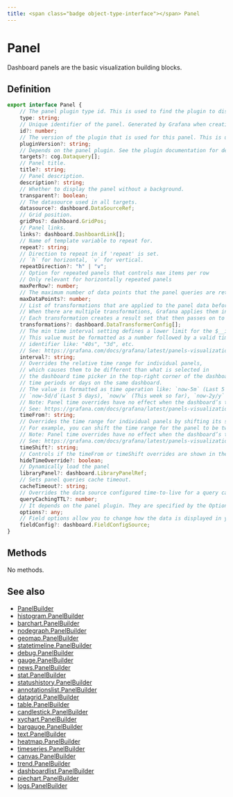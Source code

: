 ```yaml
---
title: <span class="badge object-type-interface"></span> Panel
---
```

# <span class="badge object-type-interface"></span> Panel

Dashboard panels are the basic visualization building blocks.

## Definition

```typescript
export interface Panel {
	// The panel plugin type id. This is used to find the plugin to display the panel.
	type: string;
	// Unique identifier of the panel. Generated by Grafana when creating a new panel. It must be unique within a dashboard, but not globally.
	id?: number;
	// The version of the plugin that is used for this panel. This is used to find the plugin to display the panel and to migrate old panel configs.
	pluginVersion?: string;
	// Depends on the panel plugin. See the plugin documentation for details.
	targets?: cog.Dataquery[];
	// Panel title.
	title?: string;
	// Panel description.
	description?: string;
	// Whether to display the panel without a background.
	transparent?: boolean;
	// The datasource used in all targets.
	datasource?: dashboard.DataSourceRef;
	// Grid position.
	gridPos?: dashboard.GridPos;
	// Panel links.
	links?: dashboard.DashboardLink[];
	// Name of template variable to repeat for.
	repeat?: string;
	// Direction to repeat in if 'repeat' is set.
	// `h` for horizontal, `v` for vertical.
	repeatDirection?: "h" | "v";
	// Option for repeated panels that controls max items per row
	// Only relevant for horizontally repeated panels
	maxPerRow?: number;
	// The maximum number of data points that the panel queries are retrieving.
	maxDataPoints?: number;
	// List of transformations that are applied to the panel data before rendering.
	// When there are multiple transformations, Grafana applies them in the order they are listed.
	// Each transformation creates a result set that then passes on to the next transformation in the processing pipeline.
	transformations?: dashboard.DataTransformerConfig[];
	// The min time interval setting defines a lower limit for the $__interval and $__interval_ms variables.
	// This value must be formatted as a number followed by a valid time
	// identifier like: "40s", "3d", etc.
	// See: https://grafana.com/docs/grafana/latest/panels-visualizations/query-transform-data/#query-options
	interval?: string;
	// Overrides the relative time range for individual panels,
	// which causes them to be different than what is selected in
	// the dashboard time picker in the top-right corner of the dashboard. You can use this to show metrics from different
	// time periods or days on the same dashboard.
	// The value is formatted as time operation like: `now-5m` (Last 5 minutes), `now/d` (the day so far),
	// `now-5d/d`(Last 5 days), `now/w` (This week so far), `now-2y/y` (Last 2 years).
	// Note: Panel time overrides have no effect when the dashboard’s time range is absolute.
	// See: https://grafana.com/docs/grafana/latest/panels-visualizations/query-transform-data/#query-options
	timeFrom?: string;
	// Overrides the time range for individual panels by shifting its start and end relative to the time picker.
	// For example, you can shift the time range for the panel to be two hours earlier than the dashboard time picker setting `2h`.
	// Note: Panel time overrides have no effect when the dashboard’s time range is absolute.
	// See: https://grafana.com/docs/grafana/latest/panels-visualizations/query-transform-data/#query-options
	timeShift?: string;
	// Controls if the timeFrom or timeShift overrides are shown in the panel header
	hideTimeOverride?: boolean;
	// Dynamically load the panel
	libraryPanel?: dashboard.LibraryPanelRef;
	// Sets panel queries cache timeout.
	cacheTimeout?: string;
	// Overrides the data source configured time-to-live for a query cache item in milliseconds
	queryCachingTTL?: number;
	// It depends on the panel plugin. They are specified by the Options field in panel plugin schemas.
	options?: any;
	// Field options allow you to change how the data is displayed in your visualizations.
	fieldConfig?: dashboard.FieldConfigSource;
}

```
## Methods

No methods.
## See also

 * <span class="badge builder"></span> [PanelBuilder](./builder-PanelBuilder.md)
 * <span class="badge builder"></span> [histogram.PanelBuilder](../histogram/builder-PanelBuilder.md)
 * <span class="badge builder"></span> [barchart.PanelBuilder](../barchart/builder-PanelBuilder.md)
 * <span class="badge builder"></span> [nodegraph.PanelBuilder](../nodegraph/builder-PanelBuilder.md)
 * <span class="badge builder"></span> [geomap.PanelBuilder](../geomap/builder-PanelBuilder.md)
 * <span class="badge builder"></span> [statetimeline.PanelBuilder](../statetimeline/builder-PanelBuilder.md)
 * <span class="badge builder"></span> [debug.PanelBuilder](../debug/builder-PanelBuilder.md)
 * <span class="badge builder"></span> [gauge.PanelBuilder](../gauge/builder-PanelBuilder.md)
 * <span class="badge builder"></span> [news.PanelBuilder](../news/builder-PanelBuilder.md)
 * <span class="badge builder"></span> [stat.PanelBuilder](../stat/builder-PanelBuilder.md)
 * <span class="badge builder"></span> [statushistory.PanelBuilder](../statushistory/builder-PanelBuilder.md)
 * <span class="badge builder"></span> [annotationslist.PanelBuilder](../annotationslist/builder-PanelBuilder.md)
 * <span class="badge builder"></span> [datagrid.PanelBuilder](../datagrid/builder-PanelBuilder.md)
 * <span class="badge builder"></span> [table.PanelBuilder](../table/builder-PanelBuilder.md)
 * <span class="badge builder"></span> [candlestick.PanelBuilder](../candlestick/builder-PanelBuilder.md)
 * <span class="badge builder"></span> [xychart.PanelBuilder](../xychart/builder-PanelBuilder.md)
 * <span class="badge builder"></span> [bargauge.PanelBuilder](../bargauge/builder-PanelBuilder.md)
 * <span class="badge builder"></span> [text.PanelBuilder](../text/builder-PanelBuilder.md)
 * <span class="badge builder"></span> [heatmap.PanelBuilder](../heatmap/builder-PanelBuilder.md)
 * <span class="badge builder"></span> [timeseries.PanelBuilder](../timeseries/builder-PanelBuilder.md)
 * <span class="badge builder"></span> [canvas.PanelBuilder](../canvas/builder-PanelBuilder.md)
 * <span class="badge builder"></span> [trend.PanelBuilder](../trend/builder-PanelBuilder.md)
 * <span class="badge builder"></span> [dashboardlist.PanelBuilder](../dashboardlist/builder-PanelBuilder.md)
 * <span class="badge builder"></span> [piechart.PanelBuilder](../piechart/builder-PanelBuilder.md)
 * <span class="badge builder"></span> [logs.PanelBuilder](../logs/builder-PanelBuilder.md)
